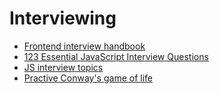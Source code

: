 Interviewing
=====================
- [Frontend interview handbook](https://github.com/yangshun/front-end-interview-handbook/blob/master/questions/javascript-questions.md)
- [123 Essential JavaScript Interview Questions](https://github.com/ganqqwerty/123-Essential-JavaScript-Interview-Questions)
- [JS interview topics](https://github.com/topics/javascript-interview-questions)
- [Practive Conway's game of life][1]

[1]: https://en.wikipedia.org/wiki/Conway's_Game_of_Life
